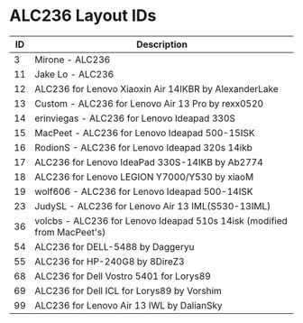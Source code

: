 # ALC236 Layout IDs

| ID | Description |
|---|---|
| 3 | Mirone - ALC236 |
| 11 | Jake Lo - ALC236 |
| 12 | ALC236 for Lenovo Xiaoxin Air 14IKBR by AlexanderLake |
| 13 | Custom - ALC236 for Lenovo Air 13 Pro by rexx0520 |
| 14 | erinviegas - ALC236 for Lenovo Ideapad 330S |
| 15 | MacPeet - ALC236 for Lenovo Ideapad 500-15ISK |
| 16 | RodionS - ALC236 for Lenovo Ideapad 320s 14ikb |
| 17 | ALC236 for Lenovo IdeaPad 330S-14IKB by Ab2774 |
| 18 | ALC236 for Lenovo LEGION Y7000/Y530 by xiaoM |
| 19 | wolf606 - ALC236 for Lenovo Ideapad 500-14ISK |
| 23 | JudySL - ALC236 for Lenovo Air 13 IML(S530-13IML) |
| 36 | volcbs - ALC236 for Lenovo Ideapad 510s 14isk (modified from MacPeet's) |
| 54 | ALC236 for DELL-5488 by Daggeryu |
| 55 | ALC236 for HP-240G8 by 8DireZ3 |
| 68 | ALC236 for Dell Vostro 5401 for Lorys89 |
| 69 | ALC236 for Dell ICL for Lorys89 by Vorshim |
| 99 | ALC236 for Lenovo Air 13 IWL by DalianSky |
